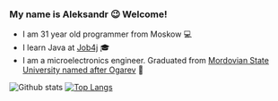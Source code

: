 ### My name is Aleksandr :wink: Welcome!

 - I am 31 year old programmer from Moskow :computer:
 - I learn Java at [Job4j](https://job4j.ru/) :mortar_board:
 - I am a microelectronics engineer. Graduated from [Mordovian State University named after Ogarev](https://mrsu.ru/ru/) :briefcase:

![Github stats](https://github-readme-stats.vercel.app/api?username=Blagov13&hide=stars,prs,issues,contribs)
[![Top Langs](https://github-readme-stats.vercel.app/api/top-langs/?username=Blagov13&layout=compact)](https://github.com/ShamRail/github-readme-stats)

<!--
**Blagov13/Blagov13** is a ✨ _special_ ✨ repository because its `README.md` (this file) appears on your GitHub profile.

Here are some ideas to get you started:

- 🔭 I’m currently working on ...
- 🌱 I’m currently learning ...
- 👯 I’m looking to collaborate on ...
- 🤔 I’m looking for help with ...
- 💬 Ask me about ...
- 📫 How to reach me: ...
- 😄 Pronouns: ...
- ⚡ Fun fact: ...
-->
